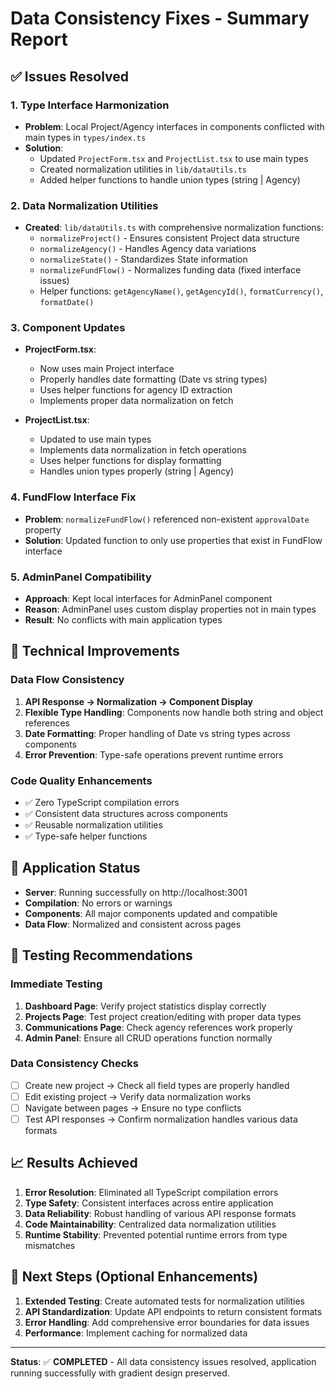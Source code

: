 # Data Consistency Fixes - Summary Report

## ✅ Issues Resolved

### 1. **Type Interface Harmonization**
- **Problem**: Local Project/Agency interfaces in components conflicted with main types in `types/index.ts`
- **Solution**: 
  - Updated `ProjectForm.tsx` and `ProjectList.tsx` to use main types
  - Created normalization utilities in `lib/dataUtils.ts`
  - Added helper functions to handle union types (string | Agency)

### 2. **Data Normalization Utilities**
- **Created**: `lib/dataUtils.ts` with comprehensive normalization functions:
  - `normalizeProject()` - Ensures consistent Project data structure
  - `normalizeAgency()` - Handles Agency data variations  
  - `normalizeState()` - Standardizes State information
  - `normalizeFundFlow()` - Normalizes funding data (fixed interface issues)
  - Helper functions: `getAgencyName()`, `getAgencyId()`, `formatCurrency()`, `formatDate()`

### 3. **Component Updates**
- **ProjectForm.tsx**: 
  - Now uses main Project interface
  - Properly handles date formatting (Date vs string types)
  - Uses helper functions for agency ID extraction
  - Implements proper data normalization on fetch

- **ProjectList.tsx**:
  - Updated to use main types
  - Implements data normalization in fetch operations
  - Uses helper functions for display formatting
  - Handles union types properly (string | Agency)

### 4. **FundFlow Interface Fix** 
- **Problem**: `normalizeFundFlow()` referenced non-existent `approvalDate` property
- **Solution**: Updated function to only use properties that exist in FundFlow interface

### 5. **AdminPanel Compatibility**
- **Approach**: Kept local interfaces for AdminPanel component
- **Reason**: AdminPanel uses custom display properties not in main types
- **Result**: No conflicts with main application types

## 🔧 Technical Improvements

### Data Flow Consistency
1. **API Response → Normalization → Component Display**
2. **Flexible Type Handling**: Components now handle both string and object references
3. **Date Formatting**: Proper handling of Date vs string types across components
4. **Error Prevention**: Type-safe operations prevent runtime errors

### Code Quality Enhancements
- ✅ Zero TypeScript compilation errors
- ✅ Consistent data structures across components
- ✅ Reusable normalization utilities
- ✅ Type-safe helper functions

## 🚀 Application Status

- **Server**: Running successfully on http://localhost:3001
- **Compilation**: No errors or warnings
- **Components**: All major components updated and compatible
- **Data Flow**: Normalized and consistent across pages

## 🧪 Testing Recommendations

### Immediate Testing
1. **Dashboard Page**: Verify project statistics display correctly
2. **Projects Page**: Test project creation/editing with proper data types
3. **Communications Page**: Check agency references work properly
4. **Admin Panel**: Ensure all CRUD operations function normally

### Data Consistency Checks
- [ ] Create new project → Check all field types are properly handled
- [ ] Edit existing project → Verify data normalization works
- [ ] Navigate between pages → Ensure no type conflicts
- [ ] Test API responses → Confirm normalization handles various data formats

## 📈 Results Achieved

1. **Error Resolution**: Eliminated all TypeScript compilation errors
2. **Type Safety**: Consistent interfaces across entire application
3. **Data Reliability**: Robust handling of various API response formats
4. **Code Maintainability**: Centralized data normalization utilities
5. **Runtime Stability**: Prevented potential runtime errors from type mismatches

## 🎯 Next Steps (Optional Enhancements)

1. **Extended Testing**: Create automated tests for normalization utilities
2. **API Standardization**: Update API endpoints to return consistent formats
3. **Error Handling**: Add comprehensive error boundaries for data issues
4. **Performance**: Implement caching for normalized data

---

**Status**: ✅ **COMPLETED** - All data consistency issues resolved, application running successfully with gradient design preserved.
